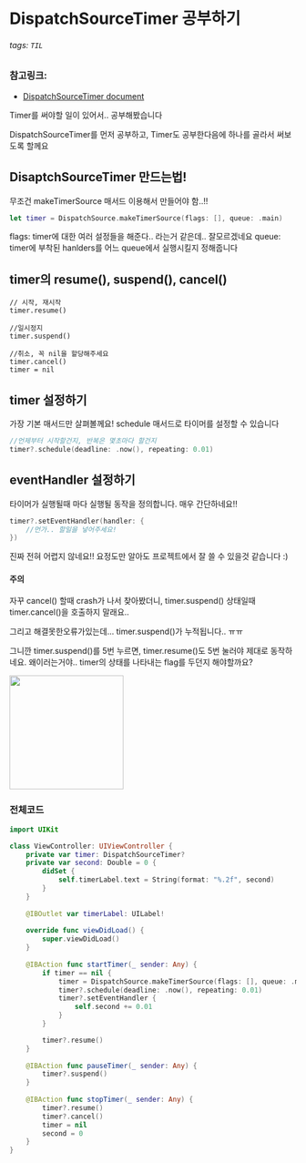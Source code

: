 # DispatchSourceTimer 공부하기

###### tags: `TIL`

### 참고링크:
- [DispatchSourceTimer document](https://developer.apple.com/documentation/dispatch/dispatchsourcetimer)

Timer를 써야할 일이 있어서.. 공부해봤습니다

DispatchSourceTimer를 먼저 공부하고, Timer도 공부한다음에 하나를 골라서 써보도록 할께요

## DisaptchSourceTimer 만드는법!

무조건 makeTimerSource 매서드 이용해서 만들어야 함..!!

```swift
let timer = DispatchSource.makeTimerSource(flags: [], queue: .main)
```

flags: timer에 대한 여러 설정들을 해준다.. 라는거 같은데.. 잘모르겠네요
queue: timer에 부착된 hanlders를 어느 queue에서 실행시킬지 정해줍니다

## timer의 resume(), suspend(), cancel()
```swift=
// 시작, 재시작
timer.resume()

//일시정지
timer.suspend()

//취소, 꼭 nil을 할당해주세요
timer.cancel()
timer = nil
```

## timer 설정하기

가장 기본 매서드만 살펴볼께요! schedule 매서드로 타이머를 설정할 수 있습니다

```swift
//언제부터 시작할건지, 반복은 몇초마다 할건지
timer?.schedule(deadline: .now(), repeating: 0.01)
```

## eventHandler 설정하기

타이머가 실행될때 마다 실행될 동작을 정의합니다.
매우 간단하네요!!

```swift
timer?.setEventHandler(handler: {
    //먼가.. 할일을 넣어주세요!
})
```

진짜 전혀 어렵지 않네요!!
요정도만 알아도 프로젝트에서 잘 쓸 수 있을것 같습니다 :)

#### 주의

자꾸 cancel() 할때 crash가 나서 찾아봤더니,
timer.suspend() 상태일때 timer.cancel()을 호출하지 말래요..

그리고 해결못한오류가있는데...
timer.suspend()가 누적됩니다.. ㅠㅠ

그니깐 timer.suspend()를 5번 누르면, timer.resume()도 5번 눌러야 제대로 동작하네요. 왜이러는거야.. timer의 상태를 나타내는 flag를 두던지 해야할까요?


<img src = "https://i.imgur.com/6JF9fnJ.gif" width = "200">



### 전체코드

```swift
import UIKit

class ViewController: UIViewController {
    private var timer: DispatchSourceTimer?
    private var second: Double = 0 {
        didSet {
            self.timerLabel.text = String(format: "%.2f", second)
        }
    }
    
    @IBOutlet var timerLabel: UILabel!
    
    override func viewDidLoad() {
        super.viewDidLoad()
    }
    
    @IBAction func startTimer(_ sender: Any) {
        if timer == nil {
            timer = DispatchSource.makeTimerSource(flags: [], queue: .main)
            timer?.schedule(deadline: .now(), repeating: 0.01)
            timer?.setEventHandler {
                self.second += 0.01
            }
        }

        timer?.resume()
    }
    
    @IBAction func pauseTimer(_ sender: Any) {
        timer?.suspend()
    }
    
    @IBAction func stopTimer(_ sender: Any) {
        timer?.resume()
        timer?.cancel()
        timer = nil
        second = 0
    }
}

```

